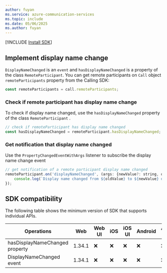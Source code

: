 ```yaml
---
author: fuyan
ms.service: azure-communication-services
ms.topic: include
ms.date: 05/06/2025
ms.author: fuyan
---
```

[!INCLUDE [Install SDK](../install-sdk/install-sdk-web.md)]

## Implement display name change

`DisplayNameChanged` is an `event` and `hasDisplayNameChanged` is a property of the class `RemoteParticipant`. You can get remote participants on `Call` object `remoteParticipants` property from the Calling SDK:

```js
const remoteParticipants = call.remoteParticipants;
```

### Check if remote participant has display name change

To check if display name changed, use the `hasDisplayNameChanged` property of the class `RemoteParticipant` . 

```js
// check if remoteParticipant has display name changed
const hasDisplayNameChanged = remoteParticipant.hasDisplayNameChanged;
```

### Get notification that display name changed

Use the `PropertyChangedEventWithArgs` listener to subscribe the display name change event

```js
// get notification of a remote participant display name changed
remoteParticipant.on('displayNameChanged', (args: {newValue?: string, oldValue?: string, reason?: DisplayNameChangedReason}) => {
    console.log(`Display name changed from ${oldValue} to ${newValue} due to ${reason}`);
});
```

## SDK compatibility

The following table shows the minimum version of SDK that supports individual APIs.

| Operations | Web | Web UI | iOS | iOS UI | Android | Android UI | Windows | 
|-------------|-----|--------|-----|--------|---------|------------|---------|
|hasDisplayNameChanged property |1.34.1|❌|❌|❌|❌|❌|❌|
|DisplayNameChanged event |1.34.1|❌|❌|❌|❌|❌|❌|


